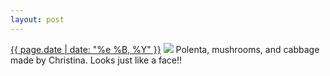 ```yaml
---
layout: post
---
```


<p>
  <time><a href="/469">{{ page.date | date: "%e %B, %Y" }}</a></time>
  <a href="/469"><img src="{{ site.assets_url }}/469.jpg"/></a>
  <span>Polenta, mushrooms, and cabbage made by Christina. Looks just like a face!!</span>
</p>
